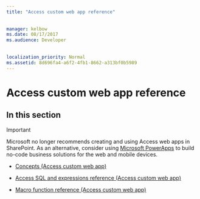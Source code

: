 ```yaml
---
title: "Access custom web app reference"
  
  
manager: kelbow
ms.date: 08/17/2017
ms.audience: Developer
 
  
localization_priority: Normal
ms.assetid: 8d696fa4-a6f2-4fb1-8662-a313bf0b5989
---
```


# Access custom web app reference

## In this section

> [!IMPORTANT]
> Microsoft no longer recommends creating and using Access web apps in SharePoint. As an alternative, consider using [Microsoft PowerApps](https://powerapps.microsoft.com/en-us/) to build no-code business solutions for the web and mobile devices. 
  
- [Concepts (Access custom web app)](concepts-access-custom-web-app.md)
    
- [Access SQL and expressions reference (Access custom web app)](access-sql-and-expressions-reference-access-custom-web-app.md)
    
- [Macro function reference (Access custom web app)](macro-function-reference-access-custom-web-app.md)
    

